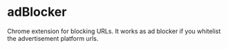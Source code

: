# adBlocker
Chrome extension for blocking  URLs. It works as ad blocker if you whitelist the advertisement platform urls. 

